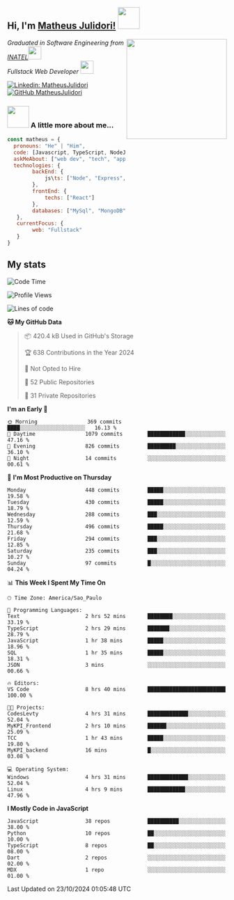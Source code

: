 <h2> Hi, I'm <a href="https://matheusjulidori.github.io" target="_blank">Matheus Julidori!</a> <img src="https://media.giphy.com/media/12oufCB0MyZ1Go/giphy.gif" width="50"></h2>
<img align='right' src="https://media.giphy.com/media/3oKIPnAiaMCws8nOsE/giphy.gif" width="230" height="auto">
<p><em>Graduated in Software Engineering from <a href="http://www.inatel.br" target="_blank">INATEL</a><img src="https://media.giphy.com/media/fYSnHlufseco8Fh93Z/giphy.gif" width="30"></br>
  Fullstack Web Developer <img src="https://media.giphy.com/media/WUlplcMpOCEmTGBtBW/giphy.gif" width="30">
</em></p>

[![Linkedin: MatheusJulidori](https://img.shields.io/badge/-MatheusJulidori-blue?style=flat-square&logo=Linkedin&logoColor=white&link=https://www.linkedin.com/in/MatheusJulidori/)](https://www.linkedin.com/in/MatheusJulidori/)
[![GitHub MatheusJulidori](https://img.shields.io/github/followers/matheusjulidori?label=follow&style=social)](https://github.com/MatheusJulidori)


### <img src="https://media.giphy.com/media/VgCDAzcKvsR6OM0uWg/giphy.gif" width="50"> A little more about me...  

```javascript
const matheus = {
  pronouns: "He" | "Him",
  code: [Javascript, TypeScript, NodeJS, Express, NestJS, React, MySQL, MongoDB, HTML, CSS, Python, Django, PostgreSQL],
  askMeAbout: ["web dev", "tech", "app dev", "games"],
  technologies: {
        backEnd: {
            js\ts: ["Node", "Express", "NestJS"]
        },
        frontEnd: {
            techs: ["React"]
        },
        databases: ["MySql", "MongoDB", "PostgreSQL"],
   },
   currentFocus: {
        web: "Fullstack"
   }
}
```
<h2>My stats</h2>

<!--START_SECTION:waka-->
![Code Time](http://img.shields.io/badge/Code%20Time-684%20hrs%2050%20mins-blue)

![Profile Views](http://img.shields.io/badge/Profile%20Views-0-blue)

![Lines of code](https://img.shields.io/badge/From%20Hello%20World%20I%27ve%20Written-6.9%20million%20lines%20of%20code-blue)

**🐱 My GitHub Data** 

> 📦 420.4 kB Used in GitHub's Storage 
 > 
> 🏆 638 Contributions in the Year 2024
 > 
> 🚫 Not Opted to Hire
 > 
> 📜 52 Public Repositories 
 > 
> 🔑 31 Private Repositories 
 > 
**I'm an Early 🐤** 

```text
🌞 Morning                369 commits         ████░░░░░░░░░░░░░░░░░░░░░   16.13 % 
🌆 Daytime                1079 commits        ████████████░░░░░░░░░░░░░   47.16 % 
🌃 Evening                826 commits         █████████░░░░░░░░░░░░░░░░   36.10 % 
🌙 Night                  14 commits          ░░░░░░░░░░░░░░░░░░░░░░░░░   00.61 % 
```
📅 **I'm Most Productive on Thursday** 

```text
Monday                   448 commits         █████░░░░░░░░░░░░░░░░░░░░   19.58 % 
Tuesday                  430 commits         █████░░░░░░░░░░░░░░░░░░░░   18.79 % 
Wednesday                288 commits         ███░░░░░░░░░░░░░░░░░░░░░░   12.59 % 
Thursday                 496 commits         █████░░░░░░░░░░░░░░░░░░░░   21.68 % 
Friday                   294 commits         ███░░░░░░░░░░░░░░░░░░░░░░   12.85 % 
Saturday                 235 commits         ███░░░░░░░░░░░░░░░░░░░░░░   10.27 % 
Sunday                   97 commits          █░░░░░░░░░░░░░░░░░░░░░░░░   04.24 % 
```


📊 **This Week I Spent My Time On** 

```text
🕑︎ Time Zone: America/Sao_Paulo

💬 Programming Languages: 
Text                     2 hrs 52 mins       ████████░░░░░░░░░░░░░░░░░   33.19 % 
TypeScript               2 hrs 29 mins       ███████░░░░░░░░░░░░░░░░░░   28.79 % 
JavaScript               1 hr 38 mins        █████░░░░░░░░░░░░░░░░░░░░   18.96 % 
SQL                      1 hr 35 mins        █████░░░░░░░░░░░░░░░░░░░░   18.31 % 
JSON                     3 mins              ░░░░░░░░░░░░░░░░░░░░░░░░░   00.66 % 

🔥 Editors: 
VS Code                  8 hrs 40 mins       █████████████████████████   100.00 % 

🐱‍💻 Projects: 
CodesLevty               4 hrs 31 mins       █████████████░░░░░░░░░░░░   52.04 % 
MyKPI_Frontend           2 hrs 10 mins       ██████░░░░░░░░░░░░░░░░░░░   25.09 % 
TCC                      1 hr 43 mins        █████░░░░░░░░░░░░░░░░░░░░   19.80 % 
MyKPI_backend            16 mins             █░░░░░░░░░░░░░░░░░░░░░░░░   03.08 % 

💻 Operating System: 
Windows                  4 hrs 31 mins       █████████████░░░░░░░░░░░░   52.04 % 
Linux                    4 hrs 9 mins        ████████████░░░░░░░░░░░░░   47.96 % 
```

**I Mostly Code in JavaScript** 

```text
JavaScript               38 repos            ██████████░░░░░░░░░░░░░░░   38.00 % 
Python                   10 repos            ██░░░░░░░░░░░░░░░░░░░░░░░   10.00 % 
TypeScript               8 repos             ██░░░░░░░░░░░░░░░░░░░░░░░   08.00 % 
Dart                     2 repos             ░░░░░░░░░░░░░░░░░░░░░░░░░   02.00 % 
MDX                      1 repo              ░░░░░░░░░░░░░░░░░░░░░░░░░   01.00 % 
```




 Last Updated on 23/10/2024 01:05:48 UTC
<!--END_SECTION:waka-->

